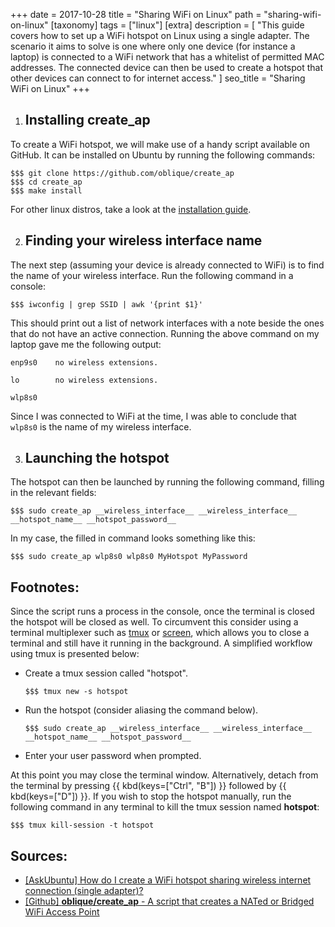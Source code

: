+++
date = 2017-10-28
title = "Sharing WiFi on&nbsp;Linux"
path = "sharing-wifi-on-linux"
[taxonomy]
tags = ["linux"]
[extra]
description = [
  "This guide covers how to set up a WiFi hotspot on Linux using a single adapter. The scenario it aims to solve is one where only one device (for instance a laptop) is connected to a WiFi network that has a whitelist of permitted MAC addresses. The connected device can then be used to create a hotspot that other devices can connect to for internet access."
]
seo_title = "Sharing WiFi on Linux"
+++

1. ## Installing create_ap

  To create a WiFi hotspot, we will make use of a handy script available on GitHub. It can be installed on Ubuntu by running the following commands:

  ```
  $$$ git clone https://github.com/oblique/create_ap
  $$$ cd create_ap
  $$$ make install
  ```

  For other linux distros, take a look at the [installation guide](https://github.com/oblique/create_ap#installation).

2. ## Finding your wireless interface name

  The next step (assuming your device is already connected to WiFi) is to find the name of your wireless interface. Run the following command in a console:

  ```
  $$$ iwconfig | grep SSID | awk '{print $1}'
  ```

  This should print out a list of network interfaces with a note beside the ones that do not have an active connection. Running the above command on my laptop gave me the following output:

  ```samp
  enp9s0    no wireless extensions.

  lo        no wireless extensions.

  wlp8s0
  ```

  Since I was connected to WiFi at the time, I was able to conclude that `wlp8s0` is the name of my wireless interface.

3. ## Launching the hotspot
  The hotspot can then be launched by running the following command, filling in the relevant fields:

  ```
  $$$ sudo create_ap __wireless_interface__ __wireless_interface__ __hotspot_name__ __hotspot_password__
  ```

  In my case, the filled in command looks something like this:

  ```
  $$$ sudo create_ap wlp8s0 wlp8s0 MyHotspot MyPassword
  ```

## Footnotes:
Since the script runs a process in the console, once the terminal is closed the hotspot will be closed as well. To circumvent this consider using a terminal multiplexer such as [tmux](https://github.com/tmux/tmux/wiki) or [screen](https://www.gnu.org/software/screen/), which allows you to close a terminal and still have it running in the background.
A simplified workflow using tmux is presented below:

- Create a tmux session called "hotspot".
  ```
  $$$ tmux new -s hotspot
  ```

- Run the hotspot (consider aliasing the command below).
  ```
  $$$ sudo create_ap __wireless_interface__ __wireless_interface__ __hotspot_name__ __hotspot_password__
  ```

- Enter your user password when prompted.

At this point you may close the terminal window. Alternatively, detach from the terminal by pressing {{ kbd(keys=["Ctrl", "B"]) }} followed by {{ kbd(keys=["D"]) }}.
If you wish to stop the hotspot manually, run the following command in any terminal to kill the tmux session named __hotspot__:

```
$$$ tmux kill-session -t hotspot
```

## Sources:
- [[AskUbuntu] How do I create a WiFi hotspot sharing wireless internet connection (single adapter)?](https://askubuntu.com/a/324785/672916)
- [[Github] __oblique/create_ap__ - A script that creates a NATed or Bridged WiFi Access Point](https://github.com/oblique/create_ap#internet-sharing-from-the-same-wifi-interface)

